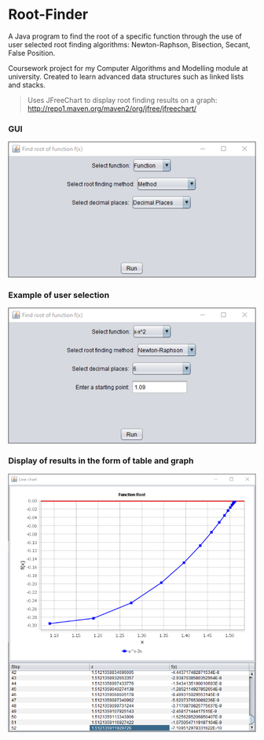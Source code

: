 # Root-Finder
A Java program to find the root of a specific function through the use of user selected root finding algorithms: Newton-Raphson, Bisection, Secant, False Position.

Coursework project for my Computer Algorithms and Modelling module at university.
Created to learn advanced data structures such as linked lists and stacks.

>Uses JFreeChart to display root finding results on a graph: http://repo1.maven.org/maven2/org/jfree/jfreechart/

<h3>GUI</h3>

![alt text](https://raw.githubusercontent.com/elijahnikov/Root-Finder/master/Images/functionrootstep1.png)

<h3>Example of user selection</h3>

![alt text](https://raw.githubusercontent.com/elijahnikov/Root-Finder/master/Images/functionrootstep2.png)

<h3>Display of results in the form of table and graph</h3>

![alt text](https://raw.githubusercontent.com/elijahnikov/Root-Finder/master/Images/displayofgraphandtable.png)
